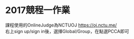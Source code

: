 # 2017競程一作業
課程使用的OnlineJudge為NCTUOJ  https://oj.nctu.me/  
右上sign up/sign in後，選擇Global/Group，在點選PCCA即可
